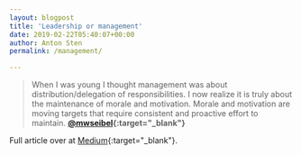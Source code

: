 ```yaml
---
layout: blogpost
title: 'Leadership or management'
date: 2019-02-22T05:40:07+00:00
author: Anton Sten
permalink: /management/

---
```

>When I was young I thought management was about distribution/delegation of responsibilities.  I now realize it is truly about the maintenance of morale and motivation.  Morale and motivation are moving targets that require consistent and proactive effort to maintain.
**[@mwseibel](https://twitter.com/mwseibel/status/1096436630347407360){:target="_blank"}**

Full article over at [Medium](https://bothsidesofthetable.com/the-one-thing-that-great-leaders-understand-ba479e48bd9e){:target="_blank"}. 
